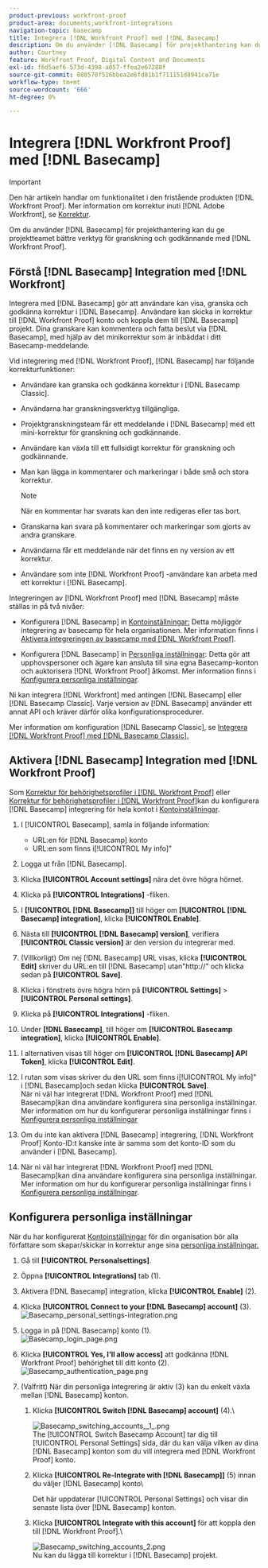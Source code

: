 ```yaml
---
product-previous: workfront-proof
product-area: documents;workfront-integrations
navigation-topic: basecamp
title: Integrera [!DNL Workfront Proof] med [!DNL Basecamp]
description: Om du använder [!DNL Basecamp] för projekthantering kan du ge projektteamet bättre verktyg för granskning och godkännande med [!DNL Workfront Proof].
author: Courtney
feature: Workfront Proof, Digital Content and Documents
exl-id: f6d5aef6-573d-4398-a057-ffea2e67288f
source-git-commit: 088570f516bbea2e6fd81b1f711151d8941ca71e
workflow-type: tm+mt
source-wordcount: '666'
ht-degree: 0%

---
```


# Integrera [!DNL Workfront Proof] med [!DNL Basecamp]

>[!IMPORTANT]
>
>Den här artikeln handlar om funktionalitet i den fristående produkten [!DNL Workfront Proof]. Mer information om korrektur inuti [!DNL Adobe Workfront], se [Korrektur](../../../review-and-approve-work/proofing/proofing.md).

Om du använder [!DNL Basecamp] för projekthantering kan du ge projektteamet bättre verktyg för granskning och godkännande med [!DNL Workfront Proof].

## Förstå [!DNL Basecamp] Integration med [!DNL Workfront]

Integrera med [!DNL Basecamp] gör att användare kan visa, granska och godkänna korrektur i [!DNL Basecamp]. Användare kan skicka in korrektur till [!DNL Workfront Proof] konto och koppla dem till [!DNL Basecamp] projekt. Dina granskare kan kommentera och fatta beslut via [!DNL Basecamp], med hjälp av det minikorrektur som är inbäddat i ditt Basecamp-meddelande.

Vid integrering med [!DNL Workfront Proof], [!DNL Basecamp] har följande korrekturfunktioner:

* Användare kan granska och godkänna korrektur i [!DNL Basecamp Classic].
* Användarna har granskningsverktyg tillgängliga.
* Projektgranskningsteam får ett meddelande i [!DNL Basecamp] med ett mini-korrektur för granskning och godkännande.
* Användare kan växla till ett fullsidigt korrektur för granskning och godkännande.
* Man kan lägga in kommentarer och markeringar i både små och stora korrektur.

   >[!NOTE]
   >
   >När en kommentar har svarats kan den inte redigeras eller tas bort.

* Granskarna kan svara på kommentarer och markeringar som gjorts av andra granskare.
* Användarna får ett meddelande när det finns en ny version av ett korrektur.
* Användare som inte [!DNL Workfront Proof] -användare kan arbeta med ett korrektur i [!DNL Basecamp].

Integreringen av [!DNL Workfront Proof] med [!DNL Basecamp] måste ställas in på två nivåer:

* Konfigurera [!DNL Basecamp] in [Kontoinställningar:](https://support.workfront.com/hc/en-us/sections/115000912147-Account-settings) Detta möjliggör integrering av basecamp för hela organisationen. Mer information finns i [Aktivera integreringen av basecamp med [!DNL Workfront Proof]](#enabling-the-basecamp-integration-with-workfront-proof).

* Konfigurera [!DNL Basecamp] in [Personliga inställningar](https://support.workfront.com/hc/en-us/sections/115000921168-Personal-settings): Detta gör att upphovspersoner och ägare kan ansluta till sina egna Basecamp-konton och auktorisera [!DNL Workfront Proof] åtkomst. Mer information finns i [Konfigurera personliga inställningar](#configuring-personal-settings).

Ni kan integrera [!DNL Workfront] med antingen [!DNL Basecamp] eller [!DNL Basecamp Classic]. Varje version av [!DNL Basecamp] använder ett annat API och kräver därför olika konfigurationsprocedurer.

Mer information om konfiguration [!DNL Basecamp Classic], se [Integrera [!DNL Workfront Proof] med [!DNL Basecamp Classic].](https://support.workfront.com/knowledge/articles/115004234707/en-us?brand_id=662728&amp;return_to=%2Fhc%2Fen-us%2Farticles%2F115004234707)

## Aktivera [!DNL Basecamp] Integration med [!DNL Workfront Proof]

Som [Korrektur för behörighetsprofiler i [!DNL Workfront Proof]](../../../workfront-proof/wp-acct-admin/account-settings/proof-perm-profiles-in-wp.md) eller [Korrektur för behörighetsprofiler i [!DNL Workfront Proof]](../../../workfront-proof/wp-acct-admin/account-settings/proof-perm-profiles-in-wp.md)kan du konfigurera [!DNL Basecamp] integrering för hela kontot i [Kontoinställningar](https://support.workfront.com/hc/en-us/sections/115000912147-Account-settings).

1. I [!UICONTROL Basecamp], samla in följande information:

   * URL:en för [!DNL Basecamp] konto
   * URL:en som finns i[!UICONTROL My info]&quot;

1. Logga ut från [!DNL Basecamp].
1. Klicka **[!UICONTROL Account settings]** nära det övre högra hörnet.
1. Klicka på **[!UICONTROL Integrations]** -fliken.
1. I **[!UICONTROL [!DNL Basecamp]]** till höger om **[!UICONTROL [!DNL Basecamp] integration]**, klicka **[!UICONTROL Enable]**.

1. Nästa till **[!UICONTROL [!DNL Basecamp] version]**, verifiera **[!UICONTROL Classic version]** är den version du integrerar med.

1. (Villkorligt) Om nej [!DNL Basecamp] URL visas, klicka **[!UICONTROL Edit]** skriver du URL:en till [!DNL Basecamp] utan&quot;http://&quot; och klicka sedan på **[!UICONTROL Save]**.

1. Klicka i fönstrets övre högra hörn på **[!UICONTROL Settings]** > **[!UICONTROL Personal settings]**.

1. Klicka på **[!UICONTROL Integrations]** -fliken.
1. Under **[!DNL Basecamp]**, till höger om **[!UICONTROL Basecamp integration]**, klicka **[!UICONTROL Enable]**.

1. I alternativen visas till höger om **[!UICONTROL [!DNL Basecamp] API Token]**, klicka **[!UICONTROL Edit]**.

1. I rutan som visas skriver du den URL som finns i[!UICONTROL My info]&quot; i [!DNL Basecamp]och sedan klicka **[!UICONTROL Save]**.\
   När ni väl har integrerat [!DNL Workfront Proof] med [!DNL Basecamp]kan dina användare konfigurera sina personliga inställningar. Mer information om hur du konfigurerar personliga inställningar finns i [Konfigurera personliga inställningar](#configuring-personal-settings)

1. Om du inte kan aktivera [!DNL Basecamp] integrering, [!DNL Workfront Proof] Konto-ID:t kanske inte är samma som det konto-ID som du använder i [!DNL Basecamp].
1. När ni väl har integrerat [!DNL Workfront Proof] med [!DNL Basecamp]kan dina användare konfigurera sina personliga inställningar. Mer information om hur du konfigurerar personliga inställningar finns i [Konfigurera personliga inställningar](#configuring-personal-settings).

## Konfigurera personliga inställningar

När du har konfigurerat [Kontoinställningar](https://support.workfront.com/hc/en-us/sections/115000912147-Account-settings) för din organisation bör alla författare som skapar/skickar in korrektur ange sina  [personliga inställningar.](https://support.workfront.com/hc/en-us/sections/115000921168-Personal-settings)

1. Gå till **[!UICONTROL Personal**&#x200B;**settings]**.

1. Öppna **[!UICONTROL Integrations]** tab (1).
1. Aktivera [!DNL Basecamp] integration, klicka **[!UICONTROL Enable]** (2).
1. Klicka **[!UICONTROL Connect to your [!DNL Basecamp] account]** (3).\
   ![Basecamp_personal_settings-integration.png](assets/basecamp-personal-settings-integration-350x174.png)

1. Logga in på [!DNL Basecamp] konto (1).\
   ![Basecamp_login_page.png](assets/basecamp-login-page-350x107.png)

1. Klicka **[!UICONTROL Yes, I'll allow access]** att godkänna [!DNL Workfront Proof] behörighet till ditt konto (2).\
   ![Basecamp_authentication_page.png](assets/basecamp-authorization-page-350x173.png)

1. (Valfritt) När din personliga integrering är aktiv (3) kan du enkelt växla mellan [!DNL Basecamp] konton.

   1. Klicka **[!UICONTROL Switch [!DNL Basecamp] account]** (4).\

      ![Basecamp_switching_accounts__1_.png](assets/basecamp-switching-accounts--1--350x179.png)\
      The [!UICONTROL Switch Basecamp Account] tar dig till [!UICONTROL Personal Settings] sida, där du kan välja vilken av dina [!DNL Basecamp] konton som du vill integrera med [!DNL Workfront Proof] konto.

   1. Klicka **[!UICONTROL Re-Integrate with [!DNL Basecamp]]** (5) innan du väljer [!DNL Basecamp] konto\

      Det här uppdaterar [!UICONTROL Personal Settings] och visar din senaste lista över [!DNL Basecamp] konton.

   1. Klicka **[!UICONTROL Integrate with this account]** för att koppla den till [!DNL Workfront Proof].\

      ![Basecamp_switching_accounts_2.png](assets/basecamp-switching-accounts-2-350x138.png)\
      Nu kan du lägga till korrektur i [!DNL Basecamp] projekt.

